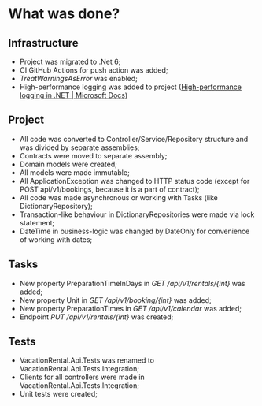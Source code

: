 # What was done?

## Infrastructure
* Project was migrated to .Net 6;
* CI GitHub Actions for push action was added;
* _TreatWarningsAsError_ was enabled;
* High-performance logging was added to project ([High-performance logging in .NET | Microsoft Docs](https://docs.microsoft.com/en-us/dotnet/core/extensions/high-performance-logging))

## Project
* All code was converted to Controller/Service/Repository structure and was divided by separate assemblies;
* Contracts were moved to separate assembly;
* Domain models were created;
* All models were made immutable;
* All ApplicationException was changed to HTTP status code (except for POST api/v1/bookings, because it is a part of contract);
* All code was made asynchronous or working with Tasks (like DictionaryRepository);
* Transaction-like behaviour in DictionaryRepositories were made via lock statement;
* DateTime in business-logic was changed by DateOnly for convenience of working with dates;

## Tasks
* New property PreparationTimeInDays in _GET /api/v1/rentals/{int}_ was added;
* New property Unit in _GET /api/v1/booking/{int}_ was added;
* New property PreparationTimes in _GET /api/v1/calendar_ was added;
* Endpoint _PUT /api/v1/rentals/{int}_ was created;

## Tests
* VacationRental.Api.Tests was renamed to VacationRental.Api.Tests.Integration;
* Clients for all controllers were made in VacationRental.Api.Tests.Integration;
* Unit tests were created;
